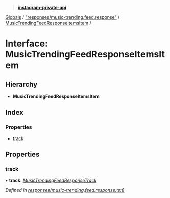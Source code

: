 > **[instagram-private-api](../README.md)**

[Globals](../README.md) / ["responses/music-trending.feed.response"](../modules/_responses_music_trending_feed_response_.md) / [MusicTrendingFeedResponseItemsItem](_responses_music_trending_feed_response_.musictrendingfeedresponseitemsitem.md) /

# Interface: MusicTrendingFeedResponseItemsItem

## Hierarchy

* **MusicTrendingFeedResponseItemsItem**

## Index

### Properties

* [track](_responses_music_trending_feed_response_.musictrendingfeedresponseitemsitem.md#track)

## Properties

###  track

• **track**: *[MusicTrendingFeedResponseTrack](_responses_music_trending_feed_response_.musictrendingfeedresponsetrack.md)*

*Defined in [responses/music-trending.feed.response.ts:8](https://github.com/dilame/instagram-private-api/blob/173bc62/src/responses/music-trending.feed.response.ts#L8)*